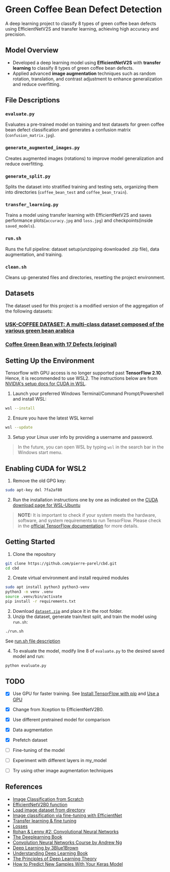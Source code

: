 # Green Coffee Bean Defect Detection 

A deep learning project to classify 8 types of green coffee bean defects using EfficientNetV2S and transfer learning, achieving high accuracy and precision.

## Model Overview

- Developed a deep learning model using **EfficientNetV2S** with **transfer learning** to classify 8 types of green coffee bean defects.
- Applied advanced **image augmentation** techniques such as random rotation, translation, and contrast adjustment to enhance generalization and reduce overfitting.

## File Descriptions

### `evaluate.py`
Evaluates a pre-trained model on training and test datasets for green coffee bean defect classification and generates a confusion matrix (`confusion_matrix.jpg`).

### `generate_augmented_images.py`
Creates augmented images (rotations) to improve model generalization and reduce overfitting.

### `generate_split.py`
Splits the dataset into stratified training and testing sets, organizing them into directories (`coffee_bean_test` and `coffee_bean_train`).

### `transfer_learning.py`
Trains a model using transfer learning with EfficientNetV2S and saves performance plots(`accuracy.jpg` and `loss.jpg`) and checkpoints(inside `saved_models`).

### `run.sh`
Runs the full pipeline: dataset setup(unzipping downloaded .zip file), data augmentation, and training.

### `clean.sh`
Cleans up generated files and directories, resetting the project environment.

## Datasets

The dataset used for this project is a modified version of the aggregation of the following datasets:

### [USK-COFFEE DATASET: A multi-class dataset composed of the various green bean arabica](https://comvis.unsyiah.ac.id/usk-coffee/)

### [Coffee Green Bean with 17 Defects (original)](https://www.kaggle.com/datasets/sujitraarw/coffee-green-bean-with-17-defects-original)

## Setting Up the Environment 
Tensorflow with GPU access is no longer supported past **TensorFlow 2.10**. Hence, it is recommended to use WSL2. The instructions below are from [NVIDIA's setup docs for CUDA in WSL](https://docs.nvidia.com/cuda/wsl-user-guide/index.html).
1. Launch your preferred Windows Terminal/Command Prompt/Powershell and install WSL:
```sh
wsl --install
```
2. Ensure you have the latest WSL kernel
```sh
wsl --update
```
3. Setup your Linux user info by providing a username and password.
> In the future, you can open WSL by typing `wsl` in the search bar in the Windows start menu.

## Enabling CUDA for WSL2
1. Remove the old GPG key:
```sh
sudo apt-key del 7fa2af80
```
2. Run the installation instructions one by one as indicated on the [CUDA download page for WSL-Ubuntu](https://developer.nvidia.com/cuda-downloads?target_os=Linux&target_arch=x86_64&Distribution=WSL-Ubuntu&target_version=2.0&target_type=deb_local)

> **NOTE:** It is important to check if your system meets the hardware, software, and system requirements to run TensorFlow. Please check in the [official TensorFlow documentation](https://www.tensorflow.org/install/pip#system_requirements) for more details.

## Getting Started
1. Clone the repository
```sh
git clone https://github.com/pierre-parel/cbd.git
cd cbd
```
2. Create virtual environment and install required modules
```sh
sudo apt install python3 python3-venv
python3 -m venv .venv
source .venv/bin/activate
pip install -r requirements.txt
```
2. Download [`dataset.zip`](https://drive.google.com/file/d/1YOvrgZb4jdpLQ9GqBBuZntccrbR0K6AU/view?usp=sharing) and place it in the root folder.
3. Unzip the dataset, generate train/test split, and train the model using `run.sh`:
```sh
./run.sh
```
See [run.sh file description](###`run.sh`)

4. To evaluate the model, modify line 8 of `evaluate.py` to the desired saved model and run:
```sh
python evaluate.py
```

TODO
------
- [X] Use GPU for faster training. See [Install TensorFlow with pip](https://www.tensorflow.org/install/pip#windows-wsl2_1) and [Use a GPU](https://www.tensorflow.org/guide/gpu)
- [X] Change from Xception to EfficientNetV2B0. 
- [X] Use different pretrained model for comparison
- [X] Data augmentation 
- [X] Prefetch dataset 
- [ ] Fine-tuning of the model
- [ ] Experiment with different layers in my_model
- [ ] Try using other image augmentation techniques


References
------
- [Image Classification from Scratch](https://keras.io/examples/vision/image_classification_from_scratch/)
- [EfficientNetV2B0 function](https://keras.io/api/applications/efficientnet_v2/#efficientnetv2b0-function)
- [Load image dataset from directory](https://keras.io/api/data_loading/image/#imagedatasetfromdirectory-function)
- [Image classification via fine-tuning with EfficientNet](https://keras.io/examples/vision/image_classification_efficientnet_fine_tuning/)
- [Transfer learning & fine tuning](https://keras.io/guides/transfer-learning/)
- [Losses](https://keras.io/api/losses/)
- [Rohan & Lenny #2: Convolutional Neural Networks](https://ayearofai.com/rohan-lenny-2-convolutional-neural-networks-5f4cd480a60b)
- [The Deeplearning Book](https://www.deeplearningbook.org/)
- [Convolution Neural Networks Course by Andrew Ng](https://www.youtube.com/playlist?list=PLkDaE6sCZn6Gl29AoE31iwdVwSG-KnDzF)
- [Deep Learning by 3Blue1Brown](https://www.youtube.com/playlist?list=PLLMP7TazTxHrgVk7w1EKpLBIDoC50QrPS)
- [Understanding Deep Learning Book](https://udlbook.github.io/udlbook/)
- [The Principles of Deep Learning Theory](https://deeplearningtheory.com/)
- [How to Predict New Samples With Your Keras Model](https://github.com/christianversloot/machine-learning-articles/blob/main/how-to-predict-new-samples-with-your-keras-model.md)
